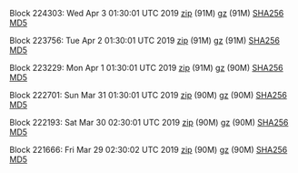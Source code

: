 Block 224303: Wed Apr  3 01:30:01 UTC 2019 [zip](https://files.01coin.io/mainnet/2019-04-03/bootstrap.dat.zip) (91M) [gz](https://files.01coin.io/mainnet/2019-04-03/bootstrap.dat.tar.gz) (91M) [SHA256](https://files.01coin.io/mainnet/2019-04-03/sha256.txt) [MD5](https://files.01coin.io/mainnet/2019-04-03/md5.txt)

Block 223756: Tue Apr  2 01:30:01 UTC 2019 [zip](https://files.01coin.io/mainnet/2019-04-02/bootstrap.dat.zip) (91M) [gz](https://files.01coin.io/mainnet/2019-04-02/bootstrap.dat.tar.gz) (91M) [SHA256](https://files.01coin.io/mainnet/2019-04-02/sha256.txt) [MD5](https://files.01coin.io/mainnet/2019-04-02/md5.txt)

Block 223229: Mon Apr  1 01:30:01 UTC 2019 [zip](https://files.01coin.io/mainnet/2019-04-01/bootstrap.dat.zip) (91M) [gz](https://files.01coin.io/mainnet/2019-04-01/bootstrap.dat.tar.gz) (90M) [SHA256](https://files.01coin.io/mainnet/2019-04-01/sha256.txt) [MD5](https://files.01coin.io/mainnet/2019-04-01/md5.txt)

Block 222701: Sun Mar 31 01:30:01 UTC 2019 [zip](https://files.01coin.io/mainnet/2019-03-31/bootstrap.dat.zip) (90M) [gz](https://files.01coin.io/mainnet/2019-03-31/bootstrap.dat.tar.gz) (90M) [SHA256](https://files.01coin.io/mainnet/2019-03-31/sha256.txt) [MD5](https://files.01coin.io/mainnet/2019-03-31/md5.txt)

Block 222193: Sat Mar 30 02:30:01 UTC 2019 [zip](https://files.01coin.io/mainnet/2019-03-30/bootstrap.dat.zip) (90M) [gz](https://files.01coin.io/mainnet/2019-03-30/bootstrap.dat.tar.gz) (90M) [SHA256](https://files.01coin.io/mainnet/2019-03-30/sha256.txt) [MD5](https://files.01coin.io/mainnet/2019-03-30/md5.txt)

Block 221666: Fri Mar 29 02:30:02 UTC 2019 [zip](https://files.01coin.io/mainnet/2019-03-29/bootstrap.dat.zip) (90M) [gz](https://files.01coin.io/mainnet/2019-03-29/bootstrap.dat.tar.gz) (90M) [SHA256](https://files.01coin.io/mainnet/2019-03-29/sha256.txt) [MD5](https://files.01coin.io/mainnet/2019-03-29/md5.txt)
